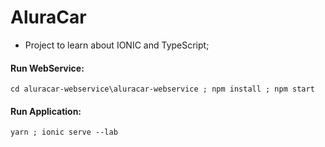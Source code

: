 # AluraCar
 - Project to learn about IONIC and TypeScript;
 
 
 #### Run WebService:
 ```
cd aluracar-webservice\aluracar-webservice ; npm install ; npm start
```


#### Run Application:
```
yarn ; ionic serve --lab
```
